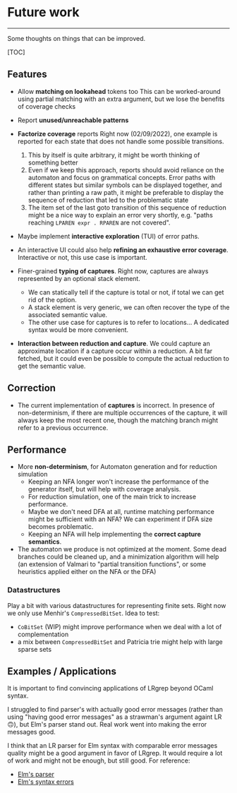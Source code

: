 

# Future work

---

Some thoughts on things that can be improved.

[TOC]

## Features

- Allow **matching on lookahead** tokens too
  This can be worked-around using partial matching with an extra argument, but we lose the benefits of coverage checks
- Report **unused/unreachable patterns**

- **Factorize coverage** reports
  Right now (02/09/2022), one example is reported for each state that does not handle some possible transitions. 
  1. This by itself is quite arbitrary, it might be worth thinking of something better
  2. Even if we keep this approach, reports should avoid reliance on the automaton and focus on grammatical concepts. Error paths with different states but similar symbols can be displayed together, and rather than printing a raw path, it might be preferable to display the sequence of reduction that led to the problematic state
  3. The item set of the last goto transition of this sequence of reduction might be a nice way       to explain an error very shortly, e.g. "paths reaching `LPAREN expr . RPAREN` are not covered".
- Maybe implement **interactive exploration** (TUI) of error paths.
- An interactive UI could also help **refining an exhaustive error coverage**. Interactive or not, this use case is important.
- Finer-grained **typing of captures**. Right now, captures are always represented by an optional stack element.
  - We can statically tell if the capture is total or not, if total we can get rid of the option.
  - A stack element is very generic, we can often recover the type of the associated semantic value.
  - The other use case for captures is to refer to locations... A dedicated syntax would be more convenient.
- **Interaction between reduction and capture**. We could capture an approximate location if a capture occur within a reduction. A bit far fetched, but it could even be possible to compute the actual reduction to get the semantic value.

## Correction

- The current implementation of **captures** is incorrect. In presence of non-determinism, if there are multiple occurrences of the capture, it will always keep the most recent one, though the matching branch might refer to a previous occurrence.

## Performance

- More **non-determinism**, for Automaton generation and for reduction simulation
  - Keeping an NFA longer won't increase the performance of the generator itself, but will help with coverage analysis.
  - For reduction simulation, one of the main trick to increase performance.
  - Maybe we don't need DFA at all, runtime matching performance might be sufficient with an NFA? We can experiment if DFA size becomes problematic.
  - Keeping an NFA will help implementing the **correct capture semantics**.
- The automaton we produce is not optimized at the moment. Some dead branches could be cleaned up, and a minimization algorithm will help (an extension of Valmari to "partial transition functions", or some heuristics applied either on the NFA or the DFA)

### Datastructures

Play a bit with various datastructures for representing finite sets.
Right now we only use Menhir's `CompressedBitSet`. Idea to test:
- `CoBitSet` (WIP) might improve performance when we deal with a lot of
  complementation
- a mix between `CompressedBitSet` and Patricia trie might help with large
  sparse sets

## Examples / Applications

It is important to find convincing applications of LRgrep beyond OCaml syntax.

I struggled to find parser's with actually good error messages (rather than using "having good error messages" as a strawman's argument againt LR 🙃), but Elm's parser stand out. Real work went into making the error messages good.

I think that an LR parser for Elm syntax with comparable error messages quality might be a good argument in favor of LRgrep. It would require a lot of work and might not be enough, but still good. For reference:

- [Elm's parser](https://github.com/elm/compiler/tree/master/compiler/src/Parse)
- [Elm's syntax errors](https://github.com/elm/compiler/blob/master/compiler/src/Reporting/Error/Syntax.hs)
